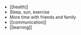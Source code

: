 ---
---

- [[health]]
- Sleep, sun, exercise 
- More time with friends and family 
- [[communication]]
- [[learning]]
